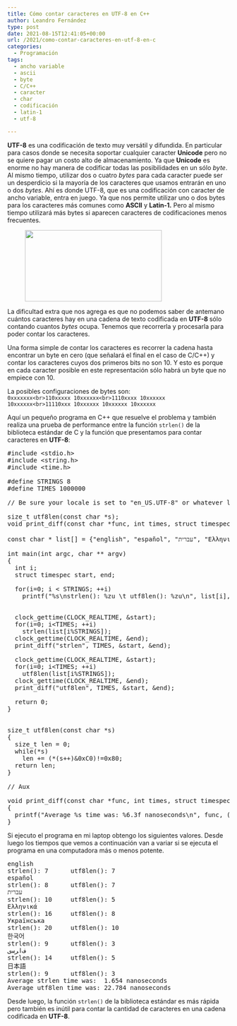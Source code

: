 ```yaml
---
title: Cómo contar caracteres en UTF-8 en C++
author: Leandro Fernández
type: post
date: 2021-08-15T12:41:05+00:00
url: /2021/como-contar-caracteres-en-utf-8-en-c
categories:
  - Programación
tags:
  - ancho variable
  - ascii
  - byte
  - C/C++
  - caracter
  - char
  - codificación
  - latin-1
  - utf-8

---
```

**UTF-8** es una codificación de texto muy versátil y difundida. En particular para casos donde se necesita soportar cualquier caracter **Unicode** pero no se quiere pagar un costo alto de almacenamiento. Ya que **Unicode** es enorme no hay manera de codificar todas las posibilidades en un sólo _byte_. Al mismo tiempo, utilizar dos o cuatro _bytes_ para cada caracter puede ser un desperdicio si la mayoría de los caracteres que usamos entrarán en uno o dos _bytes_. Ahí es donde UTF-8, que es una codificación con caracter de ancho variable, entra en juego. Ya que nos permite utilizar uno o dos bytes para los caracteres más comunes como **ASCII** y **Latin-1.** Pero al mismo tiempo utilizará más bytes si aparecen caracteres de codificaciones menos frecuentes.

<div class="wp-block-media-text alignwide is-stacked-on-mobile">
  <figure class="wp-block-media-text__media"><img loading="lazy" width="310" height="162" src="https://blog.drk.com.ar/wp-content/uploads/2021/08/utf8-cpp.png" alt="" class="wp-image-2778 size-full" srcset="https://blog.drk.com.ar/wp-content/uploads/2021/08/utf8-cpp.png 310w, https://blog.drk.com.ar/wp-content/uploads/2021/08/utf8-cpp-300x157.png 300w" sizes="(max-width: 310px) 100vw, 310px" /></figure>
  
  <div class="wp-block-media-text__content">
    <p class="has-normal-font-size">
      La dificultad extra que nos agrega es que no podemos saber de antemano cuántos caracteres hay en una cadena de texto codificada en <strong>UTF-8 </strong>sólo contando cuantos <em>bytes </em>ocupa. Tenemos que recorrerla y procesarla para poder contar los caracteres.
    </p>
  </div>
</div>

<!--more-->

Una forma simple de contar los caracteres es recorrer la cadena hasta encontrar un byte en cero (que señalará el final en el caso de C/C++) y contar los caracteres cuyos dos primeros bits no son 10. Y esto es porque en cada caracter posible en este representación sólo habrá un byte que no empiece con 10.

La posibles configuraciones de bytes son:  
`0xxxxxxx<br>110xxxxx 10xxxxxx<br>1110xxxx 10xxxxxx 10xxxxxx<br>11110xxx 10xxxxxx 10xxxxxx 10xxxxxx`

Aquí un pequeño programa en C++ que resuelve el problema y también realiza una prueba de performance entre la función `strlen()` de la biblioteca estándar de C y la función que presentamos para contar caracteres en **UTF-8**:

<pre class="EnlighterJSRAW" data-enlighter-language="cpp" data-enlighter-theme="" data-enlighter-highlight="" data-enlighter-linenumbers="" data-enlighter-lineoffset="" data-enlighter-title="" data-enlighter-group="">#include &lt;stdio.h>
#include &lt;string.h>
#include &lt;time.h>
 
#define STRINGS 8
#define TIMES 1000000
 
// Be sure your locale is set to "en_US.UTF-8" or whatever language with UTF-8
 
size_t utf8len(const char *s);
void print_diff(const char *func, int times, struct timespec *s, struct timespec *e);
 
const char * list[] = {"english", "español", "עברית", "Ελληνικά", "Українська", "한국어", "ﻑﺍﺮﺳی", "日本語"};
 
int main(int argc, char ** argv)
{
  int i;
  struct timespec start, end;
 
  for(i=0; i &lt; STRINGS; ++i)
    printf("%s\nstrlen(): %zu \t utf8len(): %zu\n", list[i], strlen(list[i]), utf8len(list[i]));
 
 
  clock_gettime(CLOCK_REALTIME, &start);
  for(i=0; i&lt;TIMES; ++i)
    strlen(list[i%STRINGS]);
  clock_gettime(CLOCK_REALTIME, &end);
  print_diff("strlen", TIMES, &start, &end);
 
  clock_gettime(CLOCK_REALTIME, &start);
  for(i=0; i&lt;TIMES; ++i)
    utf8len(list[i%STRINGS]);
  clock_gettime(CLOCK_REALTIME, &end);
  print_diff("utf8len", TIMES, &start, &end);
 
  return 0;
}
 
 
size_t utf8len(const char *s)
{
  size_t len = 0;
  while(*s)
    len += (*(s++)&0xC0)!=0x80;
  return len;
}
 
// Aux
 
void print_diff(const char *func, int times, struct timespec *s, struct timespec *e)
{
  printf("Average %s time was: %6.3f nanoseconds\n", func, ((double)((e->tv_sec-s->tv_sec)*1000000000 ) + (e->tv_nsec-s->tv_nsec)) / times);
}</pre>

Si ejecuto el programa en mi laptop obtengo los siguientes valores. Desde luego los tiempos que vemos a continuación van a variar si se ejecuta el programa en una computadora más o menos potente.

<pre class="EnlighterJSRAW" data-enlighter-language="generic" data-enlighter-theme="" data-enlighter-highlight="" data-enlighter-linenumbers="" data-enlighter-lineoffset="" data-enlighter-title="" data-enlighter-group="">english
strlen(): 7      utf8len(): 7
español
strlen(): 8      utf8len(): 7
עברית
strlen(): 10     utf8len(): 5
Ελληνικά
strlen(): 16     utf8len(): 8
Українська
strlen(): 20     utf8len(): 10
한국어
strlen(): 9      utf8len(): 3
ﻑﺍﺮﺳی
strlen(): 14     utf8len(): 5
日本語
strlen(): 9      utf8len(): 3
Average strlen time was:  1.654 nanoseconds
Average utf8len time was: 22.784 nanoseconds</pre>

Desde luego, la función `strlen()` de la biblioteca estándar es más rápida pero también es inútil para contar la cantidad de caracteres en una cadena codificada en **UTF-8**.